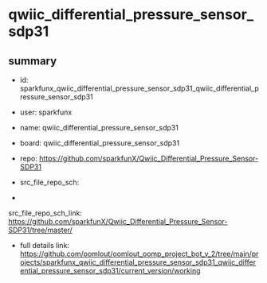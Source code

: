 # qwiic_differential_pressure_sensor_sdp31
 
## summary 
* id: sparkfunx_qwiic_differential_pressure_sensor_sdp31_qwiic_differential_pressure_sensor_sdp31
* user: sparkfunx
* name: qwiic_differential_pressure_sensor_sdp31
* board: qwiic_differential_pressure_sensor_sdp31
* repo: https://github.com/sparkfunX/Qwiic_Differential_Pressure_Sensor-SDP31



* src_file_repo_sch: 
*
 src_file_repo_sch_link: https://github.com/sparkfunX/Qwiic_Differential_Pressure_Sensor-SDP31/tree/master/
* full details link: https://github.com/oomlout/oomlout_oomp_project_bot_v_2/tree/main/projects/sparkfunx_qwiic_differential_pressure_sensor_sdp31_qwiic_differential_pressure_sensor_sdp31/current_version/working  







